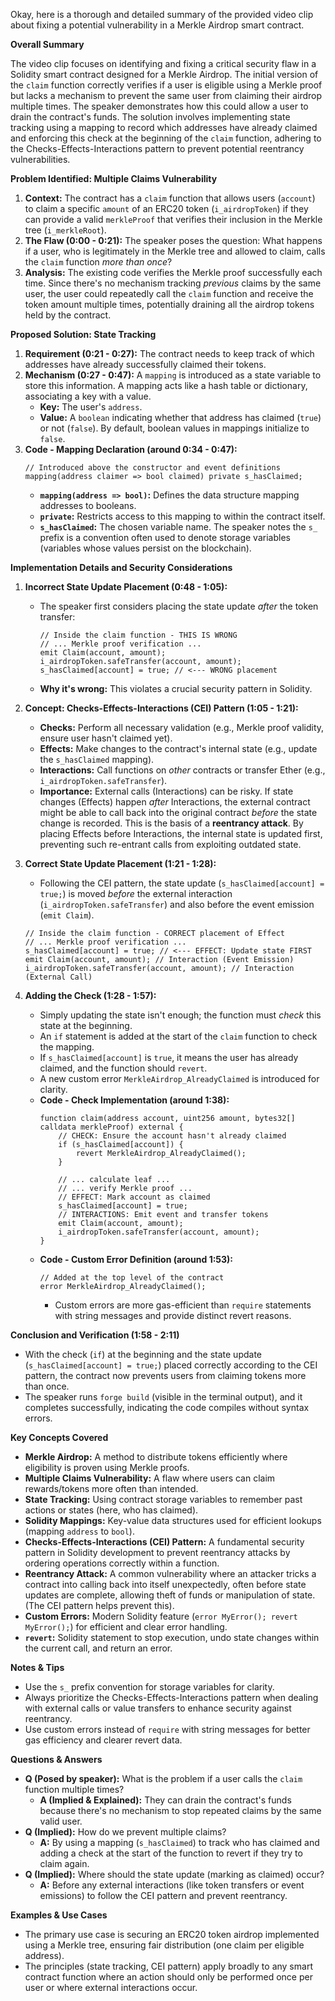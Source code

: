 Okay, here is a thorough and detailed summary of the provided video clip about fixing a potential vulnerability in a Merkle Airdrop smart contract.

**Overall Summary**

The video clip focuses on identifying and fixing a critical security flaw in a Solidity smart contract designed for a Merkle Airdrop. The initial version of the `claim` function correctly verifies if a user is eligible using a Merkle proof but lacks a mechanism to prevent the same user from claiming their airdrop multiple times. The speaker demonstrates how this could allow a user to drain the contract's funds. The solution involves implementing state tracking using a mapping to record which addresses have already claimed and enforcing this check at the beginning of the `claim` function, adhering to the Checks-Effects-Interactions pattern to prevent potential reentrancy vulnerabilities.

**Problem Identified: Multiple Claims Vulnerability**

1.  **Context:** The contract has a `claim` function that allows users (`account`) to claim a specific `amount` of an ERC20 token (`i_airdropToken`) if they can provide a valid `merkleProof` that verifies their inclusion in the Merkle tree (`i_merkleRoot`).
2.  **The Flaw (0:00 - 0:21):** The speaker poses the question: What happens if a user, who is legitimately in the Merkle tree and allowed to claim, calls the `claim` function *more than once*?
3.  **Analysis:** The existing code verifies the Merkle proof successfully each time. Since there's no mechanism tracking *previous* claims by the same user, the user could repeatedly call the `claim` function and receive the token amount multiple times, potentially draining all the airdrop tokens held by the contract.

**Proposed Solution: State Tracking**

1.  **Requirement (0:21 - 0:27):** The contract needs to keep track of which addresses have already successfully claimed their tokens.
2.  **Mechanism (0:27 - 0:47):** A `mapping` is introduced as a state variable to store this information. A mapping acts like a hash table or dictionary, associating a key with a value.
    *   **Key:** The user's `address`.
    *   **Value:** A `boolean` indicating whether that address has claimed (`true`) or not (`false`). By default, boolean values in mappings initialize to `false`.
3.  **Code - Mapping Declaration (around 0:34 - 0:47):**
    ```solidity
    // Introduced above the constructor and event definitions
    mapping(address claimer => bool claimed) private s_hasClaimed;
    ```
    *   **`mapping(address => bool)`:** Defines the data structure mapping addresses to booleans.
    *   **`private`:** Restricts access to this mapping to within the contract itself.
    *   **`s_hasClaimed`:** The chosen variable name. The speaker notes the `s_` prefix is a convention often used to denote storage variables (variables whose values persist on the blockchain).

**Implementation Details and Security Considerations**

1.  **Incorrect State Update Placement (0:48 - 1:05):**
    *   The speaker first considers placing the state update *after* the token transfer:
        ```solidity
        // Inside the claim function - THIS IS WRONG
        // ... Merkle proof verification ...
        emit Claim(account, amount);
        i_airdropToken.safeTransfer(account, amount);
        s_hasClaimed[account] = true; // <--- WRONG placement
        ```
    *   **Why it's wrong:** This violates a crucial security pattern in Solidity.

2.  **Concept: Checks-Effects-Interactions (CEI) Pattern (1:05 - 1:21):**
    *   **Checks:** Perform all necessary validation (e.g., Merkle proof validity, ensure user hasn't claimed yet).
    *   **Effects:** Make changes to the contract's internal state (e.g., update the `s_hasClaimed` mapping).
    *   **Interactions:** Call functions on *other* contracts or transfer Ether (e.g., `i_airdropToken.safeTransfer`).
    *   **Importance:** External calls (Interactions) can be risky. If state changes (Effects) happen *after* Interactions, the external contract might be able to call back into the original contract *before* the state change is recorded. This is the basis of a **reentrancy attack**. By placing Effects before Interactions, the internal state is updated first, preventing such re-entrant calls from exploiting outdated state.

3.  **Correct State Update Placement (1:21 - 1:28):**
    *   Following the CEI pattern, the state update (`s_hasClaimed[account] = true;`) is moved *before* the external interaction (`i_airdropToken.safeTransfer`) and also before the event emission (`emit Claim`).
    ```solidity
    // Inside the claim function - CORRECT placement of Effect
    // ... Merkle proof verification ...
    s_hasClaimed[account] = true; // <--- EFFECT: Update state FIRST
    emit Claim(account, amount); // Interaction (Event Emission)
    i_airdropToken.safeTransfer(account, amount); // Interaction (External Call)
    ```

4.  **Adding the Check (1:28 - 1:57):**
    *   Simply updating the state isn't enough; the function must *check* this state at the beginning.
    *   An `if` statement is added at the start of the `claim` function to check the mapping.
    *   If `s_hasClaimed[account]` is `true`, it means the user has already claimed, and the function should `revert`.
    *   A new custom error `MerkleAirdrop_AlreadyClaimed` is introduced for clarity.
    *   **Code - Check Implementation (around 1:38):**
        ```solidity
        function claim(address account, uint256 amount, bytes32[] calldata merkleProof) external {
            // CHECK: Ensure the account hasn't already claimed
            if (s_hasClaimed[account]) {
                revert MerkleAirdrop_AlreadyClaimed();
            }

            // ... calculate leaf ...
            // ... verify Merkle proof ...
            // EFFECT: Mark account as claimed
            s_hasClaimed[account] = true;
            // INTERACTIONS: Emit event and transfer tokens
            emit Claim(account, amount);
            i_airdropToken.safeTransfer(account, amount);
        }
        ```
    *   **Code - Custom Error Definition (around 1:53):**
        ```solidity
        // Added at the top level of the contract
        error MerkleAirdrop_AlreadyClaimed();
        ```
        *   Custom errors are more gas-efficient than `require` statements with string messages and provide distinct revert reasons.

**Conclusion and Verification (1:58 - 2:11)**

*   With the check (`if`) at the beginning and the state update (`s_hasClaimed[account] = true;`) placed correctly according to the CEI pattern, the contract now prevents users from claiming tokens more than once.
*   The speaker runs `forge build` (visible in the terminal output), and it completes successfully, indicating the code compiles without syntax errors.

**Key Concepts Covered**

*   **Merkle Airdrop:** A method to distribute tokens efficiently where eligibility is proven using Merkle proofs.
*   **Multiple Claims Vulnerability:** A flaw where users can claim rewards/tokens more often than intended.
*   **State Tracking:** Using contract storage variables to remember past actions or states (here, who has claimed).
*   **Solidity Mappings:** Key-value data structures used for efficient lookups (mapping `address` to `bool`).
*   **Checks-Effects-Interactions (CEI) Pattern:** A fundamental security pattern in Solidity development to prevent reentrancy attacks by ordering operations correctly within a function.
*   **Reentrancy Attack:** A common vulnerability where an attacker tricks a contract into calling back into itself unexpectedly, often before state updates are complete, allowing theft of funds or manipulation of state. (The CEI pattern helps prevent this).
*   **Custom Errors:** Modern Solidity feature (`error MyError(); revert MyError();`) for efficient and clear error handling.
*   **`revert`:** Solidity statement to stop execution, undo state changes within the current call, and return an error.

**Notes & Tips**

*   Use the `s_` prefix convention for storage variables for clarity.
*   Always prioritize the Checks-Effects-Interactions pattern when dealing with external calls or value transfers to enhance security against reentrancy.
*   Use custom errors instead of `require` with string messages for better gas efficiency and clearer revert data.

**Questions & Answers**

*   **Q (Posed by speaker):** What is the problem if a user calls the `claim` function multiple times?
    *   **A (Implied & Explained):** They can drain the contract's funds because there's no mechanism to stop repeated claims by the same valid user.
*   **Q (Implied):** How do we prevent multiple claims?
    *   **A:** By using a mapping (`s_hasClaimed`) to track who has claimed and adding a check at the start of the function to revert if they try to claim again.
*   **Q (Implied):** Where should the state update (marking as claimed) occur?
    *   **A:** Before any external interactions (like token transfers or event emissions) to follow the CEI pattern and prevent reentrancy.

**Examples & Use Cases**

*   The primary use case is securing an ERC20 token airdrop implemented using a Merkle tree, ensuring fair distribution (one claim per eligible address).
*   The principles (state tracking, CEI pattern) apply broadly to any smart contract function where an action should only be performed once per user or where external interactions occur.